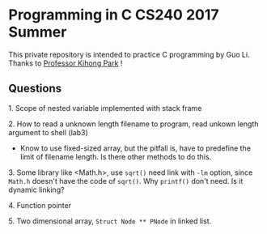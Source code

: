# Programming in C CS240 2017 Summer

This private repository is intended to practice C programming by Guo Li. Thanks to <a href = "https://www.cs.purdue.edu/homes/park/">Professor Kihong Park</a>
!

## Questions
1\. Scope of nested variable implemented with stack frame

2\. How to read a unknown length filename to program, read unkown length argument to shell (lab3) 
 
- Know to use fixed-sized array, but the pitfall is, have to predefine the limit of filename length. Is there other methods to do this.

3\. Some library like <Math.h>, use `sqrt()` need link with `-lm` option, since `Math.h` doesn't have the code of `sqrt()`. Why `printf()` don't need. Is it dynamic linking?

4\. Function pointer

5\. Two dimensional array, `Struct Node ** PNode` in linked list.